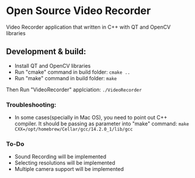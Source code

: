 # Open Source Video Recorder
Video Recorder application that written in C++ with QT and OpenCV libraries

## Development & build:
* Install QT and OpenCV libraries
* Run "cmake" command in build folder: `cmake ..`
* Run "make" command in build folder: `make`

Then Run "VideoRecorder" applciation: `./VideoRecorder`

### Troubleshooting:
* In some cases(specially in Mac OS), you need to point out C++ compiler. It should be passing as parameter into "make" command:
`make CXX=/opt/homebrew/Cellar/gcc/14.2.0_1/lib/gcc`

### To-Do
* Sound Recording will be implemented
* Selecting resolutions will be implemented
* Multiple camera support will be implemented
